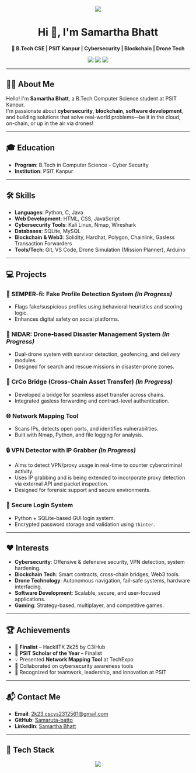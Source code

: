 <p align="center">
  <img src="https://readme-typing-svg.demolab.com/?lines=Hey+there!+I'm+Samartha+Bhatt+🚀;Cybersecurity+Enthusiast+%7C+Blockchain+Developer+%7C+Drone+Nerd&center=true&width=500&height=40" />
</p>

<h1 align="center">Hi 👋, I'm Samartha Bhatt</h1>
<p align="center">
  <strong>🚀 B.Tech CSE | PSIT Kanpur | Cybersecurity | Blockchain | Drone Tech</strong>
</p>

<p align="center">
  <a href="https://github.com/Samaruta-batto"><img src="https://img.shields.io/github/followers/Samaruta-batto?label=GitHub&style=social" /></a>
  <a href="https://www.linkedin.com/in/samartha-bhatt/"><img src="https://img.shields.io/badge/LinkedIn-Samartha%20Bhatt-blue?logo=linkedin&logoColor=white" /></a>
  <a href="mailto:2k23.cscys2312561@gmail.com"><img src="https://img.shields.io/badge/Gmail-2k23.cscys2312561%40gmail.com-red?logo=gmail" /></a>
</p>

---

## 👨‍💻 About Me
Hello! I'm **Samartha Bhatt**, a B.Tech Computer Science student at PSIT Kanpur.  
I'm passionate about **cybersecurity**, **blockchain**, **software development**, and building solutions that solve real-world problems—be it in the cloud, on-chain, or up in the air via drones!

---

## 🎓 Education
- **Program**: B.Tech in Computer Science - Cyber Security
- **Institution**: PSIT Kanpur   

---

## 🛠️ Skills

- **Languages**: Python, C, Java
- **Web Development**: HTML, CSS, JavaScript
- **Cybersecurity Tools**: Kali Linux, Nmap, Wireshark
- **Databases**: SQLite, MySQL
- **Blockchain & Web3**: Solidity, Hardhat, Polygon, Chainlink, Gasless Transaction Forwarders
- **Tools/Tech**: Git, VS Code, Drone Simulation (Mission Planner), Arduino

---

## 💻 Projects

### 🔐 SEMPER-fi: Fake Profile Detection System *(In Progress)*
- Flags fake/suspicious profiles using behavioral heuristics and scoring logic.
- Enhances digital safety on social platforms.

### 🚁 NIDAR: Drone-based Disaster Management System *(In Progress)*
- Dual-drone system with survivor detection, geofencing, and delivery modules.
- Designed for search and rescue missions in disaster-prone zones.

### 🌉 CrCo Bridge (Cross-Chain Asset Transfer) *(In Progress)*
- Developed a bridge for seamless asset transfer across chains.
- Integrated gasless forwarding and contract-level authentication.

### 🌐 Network Mapping Tool
- Scans IPs, detects open ports, and identifies vulnerabilities.
- Built with Nmap, Python, and file logging for analysis.

### 🔒 VPN Detector with IP Grabber *(In Progress)*
- Aims to detect VPN/proxy usage in real-time to counter cybercriminal activity.
- Uses IP grabbing and is being extended to incorporate proxy detection via external API and packet inspection.
- Designed for forensic support and secure environments.

### 🔐 Secure Login System
- Python + SQLite-based GUI login system.
- Encrypted password storage and validation using `tkinter`.

---

## ❤️ Interests
- **Cybersecurity**: Offensive & defensive security, VPN detection, system hardening.
- **Blockchain Tech**: Smart contracts, cross-chain bridges, Web3 tools.
- **Drone Technology**: Autonomous navigation, fail-safe systems, hardware interfacing.
- **Software Development**: Scalable, secure, and user-focused applications.
- **Gaming**: Strategy-based, multiplayer, and competitive games.

---

## 🏆 Achievements
- 🎯 **Finalist** – HackIITK 2k25 by C3iHub
- 🏅 **PSIT Scholar of the Year** – Finalist
- 💡 Presented **Network Mapping Tool** at TechExpo
- 🤝 Collaborated on cybersecurity awareness tools
- 🥇 Recognized for teamwork, leadership, and innovation at PSIT

---

## 📬 Contact Me
- **Email**: 2k23.cscys2312561@gmail.com  
- **GitHub**: [Samaruta-batto](https://github.com/Samaruta-batto)  
- **LinkedIn**: [Samartha Bhatt](https://www.linkedin.com/in/samartha-bhatt/)  

---

## 🧰 Tech Stack

<p align="center">
  <img src="https://skillicons.dev/icons?i=python,java,html,css,js,sqlite,mysql,linux,git,solidity,ethereum,hardhat" />
</p>
